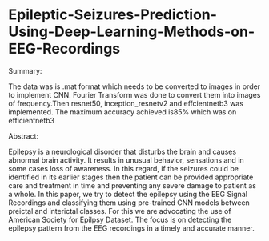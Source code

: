 # Epileptic-Seizures-Prediction-Using-Deep-Learning-Methods-on-EEG-Recordings

Summary:

The data was is .mat format which needs to be converted to images in order to implement CNN. Fourier Transform was done to convert them into images of frequency.Then resnet50, inception_resnetv2 and effcientnetb3 was implemented. The maximum accuracy achieved is85% which was on efficientnetb3

Abstract:
 
Epilepsy is a neurological disorder that disturbs the brain and causes abnormal brain activity. It results in unusual behavior, sensations and in some cases loss of awareness. In this regard, if the seizures could be identified in its earlier stages then the patient can be provided appropriate care and treatment in time and preventing any severe damage to patient as a whole. In this paper, we try to detect the epilepsy using the EEG Signal Recordings and classifying them using pre-trained CNN models between preictal and interictal classes. For this we are advocating the use of American Society for Epilpsy Dataset. The focus is on detecting the epilepsy pattern from the EEG recordings in a timely and accurate manner. 
